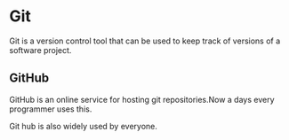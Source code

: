 # Git



Git is a version control tool that can be used to keep track of versions of a software project.



## GitHub



GitHub is an online service for hosting git repositories.Now a days every programmer uses this.

Git hub is also widely used by everyone.
